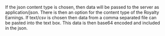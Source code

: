 If the json content type is chosen, then data will be passed to the server as application/json.  There is then an option for the content type of the Royalty Earnings.  If text/csv is chosen then data from a comma separated file can be pasted into the text box.  This data is then base64 encoded and included in the json.